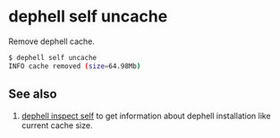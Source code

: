 # dephell self uncache

Remove dephell cache.

```bash
$ dephell self uncache
INFO cache removed (size=64.98Mb)
```

## See also

1. [dephell inspect self](cmd-inspect-self) to get information about dephell installation like current cache size.
